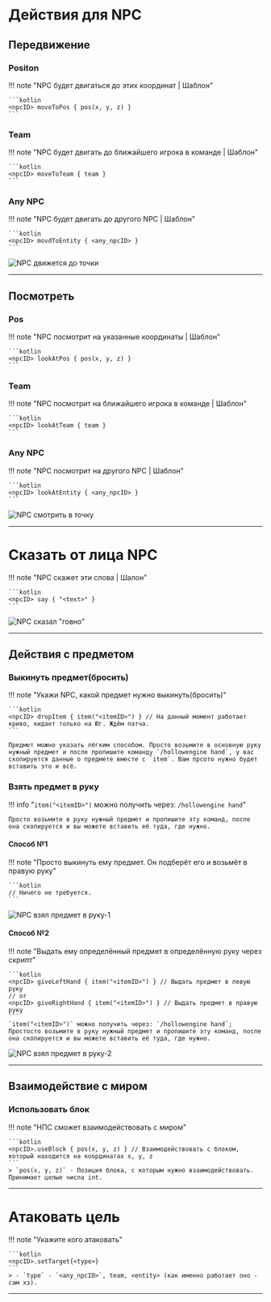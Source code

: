 # Действия для NPC

## Передвижение

### Positon

!!! note "NPC будет двигаться до этих координат | Шаблон"

	```kotlin
	<npcID> moveToPos { pos(x, y, z) }
	```


### Team

!!! note "NPC будет двигать до ближайшего игрока в команде | Шаблон"

	```kotlin
	<npcID> moveToTeam { team }
	```


### Any NPC

!!! note "NPC будет двигать до другого NPC | Шаблон"

	```kotlin
	<npcID> movdToEntity { <any_npcID> }
	```

![NPC движется до точки](https://raw.githubusercontent.com/HollowHorizon/HollowEngineDocs/main/docs/hollowengine-guide/.resourses/npc-move.gif)

---

## Посмотреть

### Pos

!!! note "NPC посмотрит на указанные координаты | Шаблон"

	```kotlin
	<npcID> lookAtPos { pos(x, y, z) }
	```


### Team

!!! note "NPC посмотрит на ближайшего игрока в команде | Шаблон"

	```kotlin
	<npcID> lookAtTeam { team }
	```


### Any NPC

!!! note "NPC посмотрит на другого NPC | Шаблон"

	```kotlin
	<npcID> lookAtEntity { <any_npcID> }
	```


![NPC смотрить в точку](https://raw.githubusercontent.com/HollowHorizon/HollowEngineDocs/main/docs/hollowengine-guide/.resourses/npc-look.gif)

---

# Сказать от лица NPC

!!! note "NPC скажет эти слова | Шалон"

	```kotlin
	<npcID> say { "<text>" }
	```

![NPC сказал "говно"](https://raw.githubusercontent.com/HollowHorizon/HollowEngineDocs/main/docs/hollowengine-guide/.resourses/npc-say.gif)

---

## Действия с предметом

### Выкинуть предмет(бросить)

!!! note "Укажи NPC, какой предмет нужно выкинуть(бросить)"

	```kotlin
	<npcID> dropItem { item("<itemID>") } // На данный момент работает криво, кидает только на Юг. Ждём патча.
	```
	
	Предмет можно указать лёгким способом. Просто возьмите в основную руку нужный предмет и после пропишите команду `/hollowengine hand`, у вас скопируется данные о предмете вместе с `item`. Вам прсото нужно будет вставить это и всё.


### Взять предмет в руку

!!! info "`item("<itemID>")` можно получить через: `/hollowengine hand`"

	Просто возьмите в руку нужный предмет и пропишите эту команд, после она скопируется и вы можете вставить её туда, где нужно.

#### Способ №1

!!! note "Просто выкинуть ему предмет. Он подберёт его и возьмёт в правую руку"

	```kotlin
	// Ничего не требуется.
	```

![NPC взял предмет в руку-1](https://raw.githubusercontent.com/HollowHorizon/HollowEngineDocs/main/docs/hollowengine-guide/.resourses/npc-give-item1.gif)


#### Способ №2

!!! note "Выдать ему определённый предмет в определённую руку через скрипт"

	```kotlin
	<npcID> giveLeftHand { item("<itemID>") } // Выдать предмет в левую руку
	// or
	<npcID> giveRightHand { item("<itemID>") } // Выдать предмет в правую руку
	```
	`item("<itemID>")` можно получить через: `/hollowengine hand`; Простосто возьмите в руку нужный предмет и пропишите эту команд, после она скопируется и вы можете вставить её туда, где нужно.


![NPC взял предмет в руку-2](https://raw.githubusercontent.com/HollowHorizon/HollowEngineDocs/main/docs/hollowengine-guide/.resourses/npc-give-item2.gif)

---

## Взаимодействие с миром

### Использовать блок

!!! note "НПС сможет взаимодействовать с миром"

	```kotlin
	<npcID>.useBlock { pos(x, y, z) } // Взаимодействовать с блоком, который находится на координатах x, y, z
	```
	> `pos(x, y, z)` - Позиция блока, с которым нужно взаимодействовать. Принимает целые числа int.


---

# Атаковать цель

!!! note "Укажите кого атаковать"

	```kotlin
	<npcID>.setTarget{<type>}
	```
	> - `type` - `<any_npcID>`, team, <entity> (как именно работает оно - сам хз).

---
